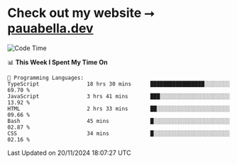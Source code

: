 # Check out my website ⭢ [pauabella.dev](https://pauabella.dev)

<!--START_SECTION:waka-->
![Code Time](http://img.shields.io/badge/Code%20Time-3%2C905%20hrs%2022%20mins-blue)

📊 **This Week I Spent My Time On** 

```text
💬 Programming Languages: 
TypeScript               18 hrs 30 mins      █████████████████░░░░░░░░   69.70 % 
JavaScript               3 hrs 41 mins       ███░░░░░░░░░░░░░░░░░░░░░░   13.92 % 
HTML                     2 hrs 33 mins       ██░░░░░░░░░░░░░░░░░░░░░░░   09.66 % 
Bash                     45 mins             █░░░░░░░░░░░░░░░░░░░░░░░░   02.87 % 
CSS                      34 mins             █░░░░░░░░░░░░░░░░░░░░░░░░   02.16 % 
```


 Last Updated on 20/11/2024 18:07:27 UTC
<!--END_SECTION:waka-->
